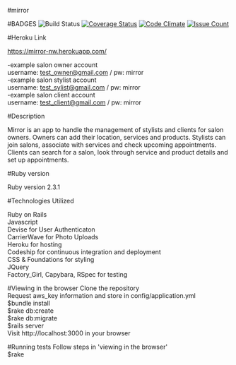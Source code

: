 #mirror

#BADGES
![Build Status](https://codeship.com/projects/e2a7eab0-76c2-0134-3d00-422e6d119acf/status?branch=master)
[![Coverage Status](https://coveralls.io/repos/github/nate01776/mirror/badge.svg?branch=master)](https://coveralls.io/github/nate01776/mirror?branch=master)
[![Code Climate](https://codeclimate.com/github/nate01776/mirror/badges/gpa.svg)](https://codeclimate.com/github/nate01776/mirror)
[![Issue Count](https://codeclimate.com/github/nate01776/mirror/badges/issue_count.svg)](https://codeclimate.com/github/nate01776/mirror)

#Heroku Link

https://mirror-nw.herokuapp.com/

-example salon owner account<br>
username: test_owner@gmail.com / pw: mirror<br>
-example salon stylist account<br>
username: test_sylist@gmail.com / pw: mirror<br>
-example salon client account<br>
username: test_client@gmail.com / pw: mirror<br>


#Description

Mirror is an app to handle the management of stylists and clients for salon owners. Owners can add their location, services and products. Stylists can join salons, associate with services and check upcoming appointments. Clients can search for a salon, look through service and product details and set up appointments.<br>

#Ruby version

Ruby version 2.3.1<br>

#Technologies Utilized

Ruby on Rails<br>
Javascript<br>
Devise for User Authenticaton<br>
CarrierWave for Photo Uploads<br>
Heroku for hosting<br>
Codeship for continuous integration and deployment<br>
CSS & Foundations for styling<br>
JQuery<br>
Factory_Girl, Capybara, RSpec for testing<br>

#Viewing in the browser
Clone the repository<br>
Request aws_key information and store in config/application.yml<br>
$bundle install<br>
$rake db:create<br>
$rake db:migrate<br>
$rails server<br>
Visit http://localhost:3000 in your browser<br>

#Running tests
Follow steps in 'viewing in the browser'<br>
$rake
